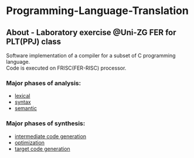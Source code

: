 # Programming-Language-Translation
## About - Laboratory exercise @Uni-ZG FER for PLT(PPJ) class  
Software implementation of a compiler for a subset of C programming language.<br> 
Code is executed on FRISC(FER-RISC) processor.
### Major phases of analysis: 
- [lexical](/lexical_analyzer)
- [syntax](/syntax_analyzer)
- [semantic](/semantic_analyzer)<br>
### Major phases of synthesis:
- [intermediate code generation](/code_generator)
- [optimization](/code_generator)
- [target code generation](/code_generator)

